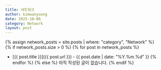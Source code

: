 ```yaml
---
title: 네트워크
author: kimwanyoung
date: 2025-10-06
category: Network
layout: post
---
```


{% assign network_posts = site.posts | where: "category", "Network" %}
{% if network_posts.size > 0 %}
{% for post in network_posts %}
- [{{ post.title }}]({{ post.url }}) - {{ post.date | date: "%Y.%m.%d" }}
{% endfor %}
{% else %}
아직 작성된 글이 없습니다.
{% endif %}
